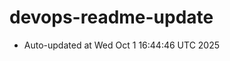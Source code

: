 # devops-readme-update
<!--START_SECTION:activity-->
- Auto-updated at Wed Oct  1 16:44:46 UTC 2025
<!--END_SECTION:activity-->
